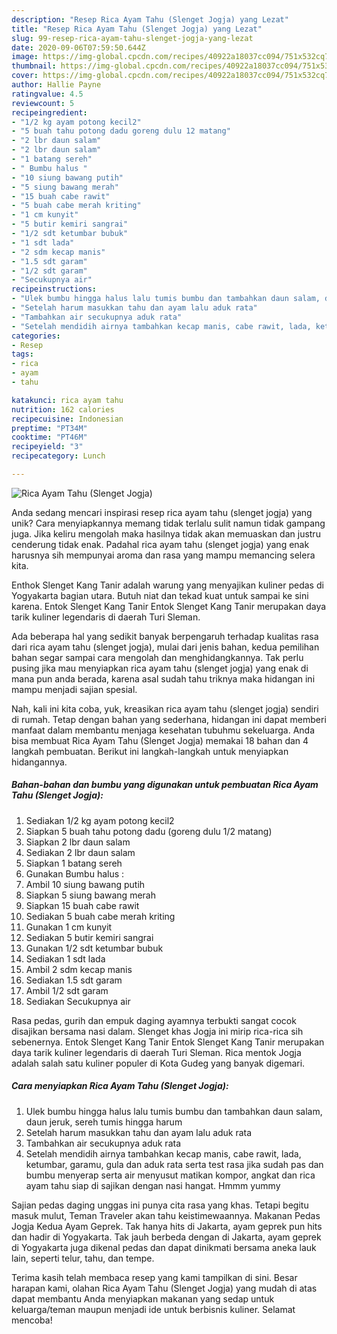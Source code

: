 ```yaml
---
description: "Resep Rica Ayam Tahu (Slenget Jogja) yang Lezat"
title: "Resep Rica Ayam Tahu (Slenget Jogja) yang Lezat"
slug: 99-resep-rica-ayam-tahu-slenget-jogja-yang-lezat
date: 2020-09-06T07:59:50.644Z
image: https://img-global.cpcdn.com/recipes/40922a18037cc094/751x532cq70/rica-ayam-tahu-slenget-jogja-foto-resep-utama.jpg
thumbnail: https://img-global.cpcdn.com/recipes/40922a18037cc094/751x532cq70/rica-ayam-tahu-slenget-jogja-foto-resep-utama.jpg
cover: https://img-global.cpcdn.com/recipes/40922a18037cc094/751x532cq70/rica-ayam-tahu-slenget-jogja-foto-resep-utama.jpg
author: Hallie Payne
ratingvalue: 4.5
reviewcount: 5
recipeingredient:
- "1/2 kg ayam potong kecil2"
- "5 buah tahu potong dadu goreng dulu 12 matang"
- "2 lbr daun salam"
- "2 lbr daun salam"
- "1 batang sereh"
- " Bumbu halus "
- "10 siung bawang putih"
- "5 siung bawang merah"
- "15 buah cabe rawit"
- "5 buah cabe merah kriting"
- "1 cm kunyit"
- "5 butir kemiri sangrai"
- "1/2 sdt ketumbar bubuk"
- "1 sdt lada"
- "2 sdm kecap manis"
- "1.5 sdt garam"
- "1/2 sdt garam"
- "Secukupnya air"
recipeinstructions:
- "Ulek bumbu hingga halus lalu tumis bumbu dan tambahkan daun salam, daun jeruk, sereh tumis hingga harum"
- "Setelah harum masukkan tahu dan ayam lalu aduk rata"
- "Tambahkan air secukupnya aduk rata"
- "Setelah mendidih airnya tambahkan kecap manis, cabe rawit, lada, ketumbar, garamu, gula dan aduk rata serta test rasa jika sudah pas dan bumbu menyerap serta air menyusut matikan kompor, angkat dan rica ayam tahu siap di sajikan dengan nasi hangat. Hmmm yummy"
categories:
- Resep
tags:
- rica
- ayam
- tahu

katakunci: rica ayam tahu 
nutrition: 162 calories
recipecuisine: Indonesian
preptime: "PT34M"
cooktime: "PT46M"
recipeyield: "3"
recipecategory: Lunch

---
```



![Rica Ayam Tahu (Slenget Jogja)](https://img-global.cpcdn.com/recipes/40922a18037cc094/751x532cq70/rica-ayam-tahu-slenget-jogja-foto-resep-utama.jpg)

Anda sedang mencari inspirasi resep rica ayam tahu (slenget jogja) yang unik? Cara menyiapkannya memang tidak terlalu sulit namun tidak gampang juga. Jika keliru mengolah maka hasilnya tidak akan memuaskan dan justru cenderung tidak enak. Padahal rica ayam tahu (slenget jogja) yang enak harusnya sih mempunyai aroma dan rasa yang mampu memancing selera kita.

Enthok Slenget Kang Tanir adalah warung yang menyajikan kuliner pedas di Yogyakarta bagian utara. Butuh niat dan tekad kuat untuk sampai ke sini karena. Entok Slenget Kang Tanir Entok Slenget Kang Tanir merupakan daya tarik kuliner legendaris di daerah Turi Sleman.

Ada beberapa hal yang sedikit banyak berpengaruh terhadap kualitas rasa dari rica ayam tahu (slenget jogja), mulai dari jenis bahan, kedua pemilihan bahan segar sampai cara mengolah dan menghidangkannya. Tak perlu pusing jika mau menyiapkan rica ayam tahu (slenget jogja) yang enak di mana pun anda berada, karena asal sudah tahu triknya maka hidangan ini mampu menjadi sajian spesial.


Nah, kali ini kita coba, yuk, kreasikan rica ayam tahu (slenget jogja) sendiri di rumah. Tetap dengan bahan yang sederhana, hidangan ini dapat memberi manfaat dalam membantu menjaga kesehatan tubuhmu sekeluarga. Anda bisa membuat Rica Ayam Tahu (Slenget Jogja) memakai 18 bahan dan 4 langkah pembuatan. Berikut ini langkah-langkah untuk menyiapkan hidangannya.

<!--inarticleads1-->

##### Bahan-bahan dan bumbu yang digunakan untuk pembuatan Rica Ayam Tahu (Slenget Jogja):

1. Sediakan 1/2 kg ayam potong kecil2
1. Siapkan 5 buah tahu potong dadu (goreng dulu 1/2 matang)
1. Siapkan 2 lbr daun salam
1. Sediakan 2 lbr daun salam
1. Siapkan 1 batang sereh
1. Gunakan  Bumbu halus :
1. Ambil 10 siung bawang putih
1. Siapkan 5 siung bawang merah
1. Siapkan 15 buah cabe rawit
1. Sediakan 5 buah cabe merah kriting
1. Gunakan 1 cm kunyit
1. Sediakan 5 butir kemiri sangrai
1. Gunakan 1/2 sdt ketumbar bubuk
1. Sediakan 1 sdt lada
1. Ambil 2 sdm kecap manis
1. Sediakan 1.5 sdt garam
1. Ambil 1/2 sdt garam
1. Sediakan Secukupnya air


Rasa pedas, gurih dan empuk daging ayamnya terbukti sangat cocok disajikan bersama nasi dalam. Slenget khas Jogja ini mirip rica-rica sih sebenernya. Entok Slenget Kang Tanir Entok Slenget Kang Tanir merupakan daya tarik kuliner legendaris di daerah Turi Sleman. Rica mentok Jogja adalah salah satu kuliner populer di Kota Gudeg yang banyak digemari. 

<!--inarticleads2-->

##### Cara menyiapkan Rica Ayam Tahu (Slenget Jogja):

1. Ulek bumbu hingga halus lalu tumis bumbu dan tambahkan daun salam, daun jeruk, sereh tumis hingga harum
1. Setelah harum masukkan tahu dan ayam lalu aduk rata
1. Tambahkan air secukupnya aduk rata
1. Setelah mendidih airnya tambahkan kecap manis, cabe rawit, lada, ketumbar, garamu, gula dan aduk rata serta test rasa jika sudah pas dan bumbu menyerap serta air menyusut matikan kompor, angkat dan rica ayam tahu siap di sajikan dengan nasi hangat. Hmmm yummy


Sajian pedas daging unggas ini punya cita rasa yang khas. Tetapi begitu masuk mulut, Teman Traveler akan tahu keistimewaannya. Makanan Pedas Jogja Kedua Ayam Geprek. Tak hanya hits di Jakarta, ayam geprek pun hits dan hadir di Yogyakarta. Tak jauh berbeda dengan di Jakarta, ayam geprek di Yogyakarta juga dikenal pedas dan dapat dinikmati bersama aneka lauk lain, seperti telur, tahu, dan tempe. 

Terima kasih telah membaca resep yang kami tampilkan di sini. Besar harapan kami, olahan Rica Ayam Tahu (Slenget Jogja) yang mudah di atas dapat membantu Anda menyiapkan makanan yang sedap untuk keluarga/teman maupun menjadi ide untuk berbisnis kuliner. Selamat mencoba!
